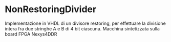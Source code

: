 # NonRestoringDivider
Implementazione in VHDL di un divisore restoring, per effettuare la divisione intera fra due stringhe A e B di 4 bit ciascuna.
Macchina sintetizzata sulla board FPGA Nexys4DDR
